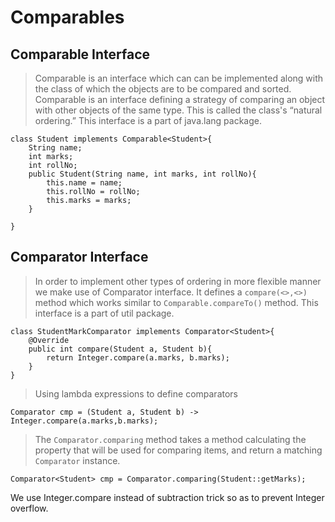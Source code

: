 # Comparables
## Comparable Interface
> Comparable is an interface which can can be implemented along with the class of which the objects are to be compared and sorted. 
>Comparable is an interface defining a strategy of comparing an object with other objects of the same type. This is called the class's “natural ordering.”
>This interface is a part of java.lang package.
```
class Student implements Comparable<Student>{
    String name;
    int marks;
    int rollNo;
    public Student(String name, int marks, int rollNo){
        this.name = name;
        this.rollNo = rollNo;
        this.marks = marks;
    }

}
```
## Comparator Interface
> In order to implement other types of ordering in more flexible manner we make use of Comparator interface. It defines a `compare(<>,<>)` method which works similar to `Comparable.compareTo()` method.
> This interface is a part of util package.

```
class StudentMarkComparator implements Comparator<Student>{
    @Override
    public int compare(Student a, Student b){
        return Integer.compare(a.marks, b.marks);
    }
}
```

>Using lambda expressions to define comparators
```
Comparator cmp = (Student a, Student b) -> Integer.compare(a.marks,b.marks);
```

>The `Comparator.comparing` method takes a method calculating the property that will be used for comparing items, and return a matching `Comparator` instance.
```
Comparator<Student> cmp = Comparator.comparing(Student::getMarks);
```

We use Integer.compare instead of subtraction trick so as to prevent Integer overflow.